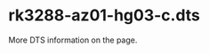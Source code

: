 # rk3288-az01-hg03-c.dts

More DTS information on the [](Linux-DTSs.md) page.

<code-block src="dts/rk3288-az01-hg03-c.dts" />
